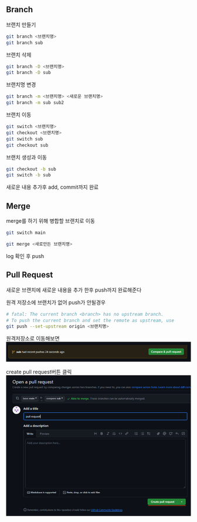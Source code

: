 ## Branch
브랜치 만들기
```bash
git branch <브랜치명>
git branch sub
```
브랜치 삭제
```bash
git branch -D <브랜치명>
git branch -D sub
```
브랜치명 변경
```bash
git branch -m <브랜치명> <새로운 브랜치명>
git branch -m sub sub2
```
브랜치 이동
```bash
git switch <브랜치명>
git checkout <브랜치명>
git switch sub
git checkout sub
```
브랜치 생성과 이동
```bash
git checkout -b sub
git switch -b sub
```
새로운 내용 추가후 add, commit까지 완료

## Merge
merge를 하기 위해 병합할 브랜치로 이동
```bash
git switch main
```
```bash
git merge <새로만든 브랜치명>
```
log 확인 후 push


## Pull Request
새로운 브랜치에 새로운 내용을 추가 한후 push까지 완료해준다

원격 저장소에 브랜치가 없어 push가 안될경우
```bash
# fatal: The current branch <branch> has no upstream branch.
# To push the current branch and set the remote as upstream, use
git push --set-upstream origin <브랜치명>
```
원격저장소로 이동해보면   
![alt text](assets/image-pull.png)

create pull request버튼 클릭   
![alt text](assets/image-reppull.png)

